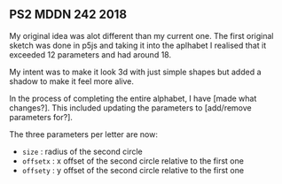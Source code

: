 ## PS2 MDDN 242 2018

My original idea was alot different than my current one. The first original sketch was done in p5js and taking it into the aplhabet I realised that it exceeded 12 parameters and had around 18. 

My intent was to make it look 3d with just simple shapes but added a shadow to make it feel more alive. 

In the process of completing the entire alphabet, I have [made what changes?].
This included updating the parameters to [add/remove parameters for?].

The three parameters per letter are now:
  * `size` : radius of the second circle
  * `offsetx` : x offset of the second circle relative to the first one
  * `offsety` : y offset of the second circle relative to the first one

